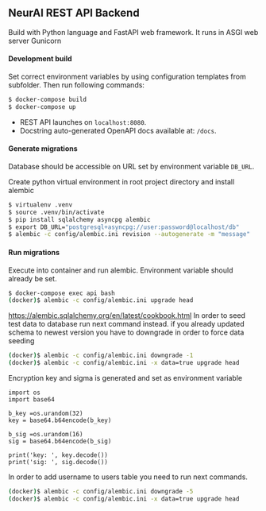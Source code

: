 ## NeurAI REST API Backend

Build with Python language and FastAPI web framework. It runs in ASGI web server Gunicorn

#### Development build

Set correct environment variables by using configuration templates from subfolder. Then run following commands:
```bash
$ docker-compose build
$ docker-compose up
```

- REST API launches on `localhost:8080`.
- Docstring auto-generated OpenAPI docs available at: `/docs`.



#### Generate migrations

Database should be accessible on URL set by environment variable  `DB_URL`.

Create python virtual environment in root project directory and install alembic

```bash
$ virtualenv .venv
$ source .venv/bin/activate
$ pip install sqlalchemy asyncpg alembic
$ export DB_URL="postgresql+asyncpg://user:password@localhost/db"
$ alembic -c config/alembic.ini revision --autogenerate -m "message"
```

#### Run migrations

Execute into container and run alembic. Environment variable should already be set.
```bash
$ docker-compose exec api bash
(docker)$ alembic -c config/alembic.ini upgrade head
```

https://alembic.sqlalchemy.org/en/latest/cookbook.html
In order to seed test data to database run next command instead. if you already updated schema
to newest version you have to downgrade in order to force data seeding
```bash
(docker)$ alembic -c config/alembic.ini downgrade -1
(docker)$ alembic -c config/alembic.ini -x data=true upgrade head
```

Encryption key and sigma is generated and set as environment variable 
```
import os  
import base64

b_key =os.urandom(32)
key = base64.b64encode(b_key)

b_sig =os.urandom(16)
sig = base64.b64encode(b_sig)

print('key: ', key.decode())
print('sig: ', sig.decode())
```

In order to add username to users table you need to  run next commands.
```bash
(docker)$ alembic -c config/alembic.ini downgrade -5
(docker)$ alembic -c config/alembic.ini -x data=true upgrade head
```
